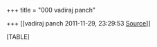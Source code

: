 +++
title = "000 vadiraj panch"

+++
[[vadiraj panch	2011-11-29, 23:29:53 [Source](https://groups.google.com/g/bvparishat/c/sJs3fmzPkKs)]]



[TABLE]

